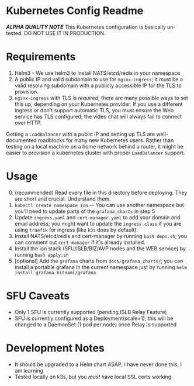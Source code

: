 Kubernetes Config Readme
=================

***ALPHA QUALITY NOTE***
This Kubernetes configuration is basically un-tested. DO NOT USE IT IN PRODUCTION.

Requirements
============
1. Helm3 - We use helm3 to install NATS/etcd/redis in your namespace
2. A public IP and valid subdomain to use for `nginx-ingress`; it must be a valid resolving subdomain with a publicly accessible IP for the TLS to provision. 
3. `nginx-ingress` with TLS is *required*; there are many possible ways to set this up, depending on your Kubernetes provider. If you use a different ingress or don't support automatic TLS, you must ensure the Web service has TLS configured; the video chat will always fail to connect over HTTP.

Getting a `LoadBalancer` with a public IP and setting up TLS are well-documented roadblocks for many new Kubernetes users. Rather than testing on a local machine on a home network behind a router, it might be easier to provision a kubernetes cluster with proper `LoadBalancer` support.

Usage
=====
0. (recommended) Read every file in this directory before deploying. They are short and crucial. Understand them.
1. `kubectl create namespace ion` -- You can use another namespace but you'll need to update parts of the `grafana_charts` in step 5
2. Update `ingress.yaml` and `cert-manager.yaml` to add your domain and email address; you might want to update the `ingress.class` if you are using `traefik` for ingress (like `k3s` does by default).
3. Install NATS/etcd/redis and cert-manager by running `bash deps.sh`; you can comment out `cert-manager` if it's already installed.
4. Install the ion stack (SFU/ISLB/BIZ/AVP nodes and the WEB service) by running `bash apply.sh`
5. [optional] Add the `grafana` charts from `docs/grafana_charts/`; you can install a portable grafana in the current namespace just by running `helm install grafana bitnami/grafana`

SFU Caveats
=======
+ Only 1 SFU is currently supported (pending ISLB Relay Feature)
+ SFU is currently configured as a Deployment(scale=1); this will be changed to a DaemonSet (1 pod per node) once Relay is supported

Development Notes
=================
+ It should be upgraded to a Helm chart ASAP; I have never done this, I am learning
+ Tested locally on k3s, but you *must* have local SSL certs working
